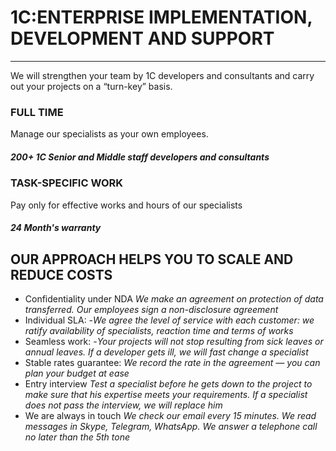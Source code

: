 # 1C:ENTERPRISE IMPLEMENTATION, DEVELOPMENT AND SUPPORT
---
We will strengthen your team by 1C developers and consultants and
carry out your projects on a “turn-key” basis.


### FULL TIME
Manage our specialists as your own employees.
##### 200+ 1C Senior and Middle staff developers and consultants

### TASK-SPECIFIC WORK
Pay only for effective works and hours of our specialists
##### 24 Month's warranty

## OUR APPROACH HELPS YOU TO SCALE AND REDUCE COSTS
* Confidentiality under NDA
_We make an agreement on protection of data transferred. Our
employees sign a non-disclosure agreement_
* Individual SLA:
 -_We agree the level of service with each customer: we ratify availability of specialists, reaction time and terms of works_
* Seamless work: 
 -_Your projects will not stop resulting from sick leaves or
annual leaves. If a developer gets ill, we will fast change a
specialist_
* Stable rates guarantee:
_We record the rate in the agreement — you can plan your budget at ease_
* Entry interview
_Test a specialist before he gets down to the project to make
sure that his expertise meets your requirements. If a specialist does not pass the interview, we will replace him_
* We are always in touch
_We check our email every 15 minutes. We read messages in
Skype, Telegram, WhatsApp. We answer a telephone call no later than the 5th tone_
